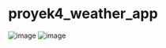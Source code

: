 # proyek4_weather_app
![image](https://github.com/kristandy/proyek4_weather_app/assets/72059961/4fd67891-6393-4f77-8096-b92ec5943d73)
![image](https://github.com/kristandy/proyek4_weather_app/assets/72059961/36f8e74a-2f36-4e1e-af7a-6fa8b28cedec)
